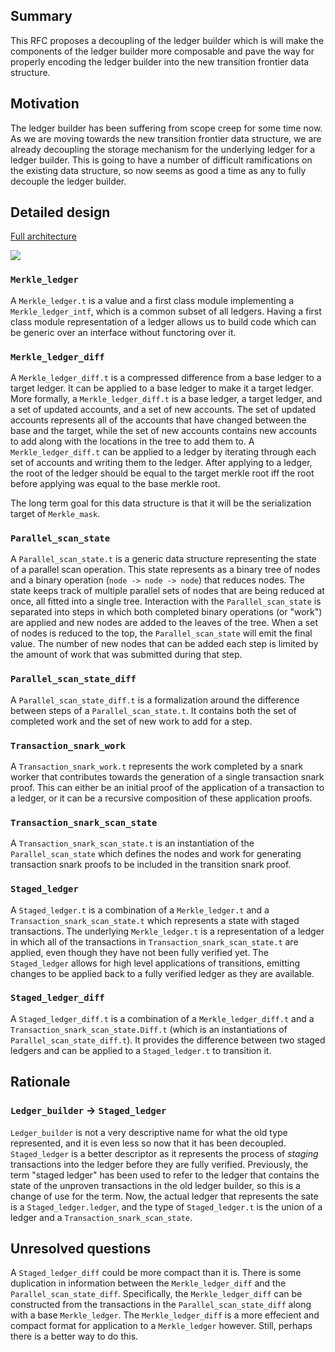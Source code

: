 ## Summary
[summary]: #summary

This RFC proposes a decoupling of the ledger builder which is will make the components of the ledger builder more composable and pave the way for properly encoding the ledger builder into the new transition frontier data structure.

## Motivation
[motivation]: #motivation

The ledger builder has been suffering from scope creep for some time now. As we are moving towards the new transition frontier data structure, we are already decoupling the storage mechanism for the underlying ledger for a ledger builder. This is going to have a number of difficult ramifications on the existing data structure, so now seems as good a time as any to fully decouple the ledger builder.

## Detailed design
[detailed-design]: #detailed-design

[Full architecture](../docs/res/all_data_structures.png)

![](../docs/res/ledger_builder_data_structures.png)

### `Merkle_ledger`

A `Merkle_ledger.t` is a value and a first class module implementing a `Merkle_ledger_intf`, which is a common subset of all ledgers. Having a first class module representation of a ledger allows us to build code which can be generic over an interface without functoring over it.

### `Merkle_ledger_diff`

A `Merkle_ledger_diff.t` is a compressed difference from a base ledger to a target ledger. It can be applied to a base ledger to make it a target ledger. More formally, a `Merkle_ledger_diff.t` is a base ledger, a target ledger, and a set of updated accounts, and a set of new accounts. The set of updated accounts represents all of the accounts that have changed between the base and the target, while the set of new accounts contains new accounts to add along with the locations in the tree to add them to. A `Merkle_ledger_diff.t` can be applied to a ledger by iterating through each set of accounts and writing them to the ledger. After applying to a ledger, the root of the ledger should be equal to the target merkle root iff the root before applying was equal to the base merkle root.

The long term goal for this data structure is that it will be the serialization target of `Merkle_mask`.

### `Parallel_scan_state`

A `Parallel_scan_state.t` is a generic data structure representing the state of a parallel scan operation. This state represents as a binary tree of nodes and a binary operation (`node -> node -> node`) that reduces nodes. The state keeps track of multiple parallel sets of nodes that are being reduced at once, all fitted into a single tree. Interaction with the `Parallel_scan_state` is separated into steps in which both completed binary operations (or "work") are applied and new nodes are added to the leaves of the tree. When a set of nodes is reduced to the top, the `Parallel_scan_state` will emit the final value. The number of new nodes that can be added each step is limited by the amount of work that was submitted during that step.

### `Parallel_scan_state_diff`

A `Parallel_scan_state_diff.t` is a formalization around the difference between steps of a `Parallel_scan_state.t`. It contains both the set of completed work and the set of new work to add for a step.

### `Transaction_snark_work`

A `Transaction_snark_work.t` represents the work completed by a snark worker that contributes towards the generation of a single transaction snark proof. This can either be an initial proof of the application of a transaction to a ledger, or it can be a recursive composition of these application proofs.

### `Transaction_snark_scan_state`

A `Transaction_snark_scan_state.t` is an instantiation of the `Parallel_scan_state` which defines the nodes and work for generating transaction snark proofs to be included in the transition snark proof.

### `Staged_ledger`

A `Staged_ledger.t` is a combination of a `Merkle_ledger.t` and a `Transaction_snark_scan_state.t` which represents a state with staged transactions. The underlying `Merkle_ledger.t` is a representation of a ledger in which all of the transactions in `Transaction_snark_scan_state.t` are applied, even though they have not been fully verified yet. The `Staged_ledger` allows for high level applications of transitions, emitting changes to be applied back to a fully verified ledger as they are available.

### `Staged_ledger_diff`

A `Staged_ledger_diff.t` is a combination of a `Merkle_ledger_diff.t` and a `Transaction_snark_scan_state.Diff.t` (which is an instantiations of `Parallel_scan_state_diff.t`). It provides the difference between two staged ledgers and can be applied to a `Staged_ledger.t` to transition it.

## Rationale
[rationale]: #rationale

### `Ledger_builder` -> `Staged_ledger`

`Ledger_builder` is not a very descriptive name for what the old type represented, and it is even less so now that it has been decoupled. `Staged_ledger` is a better descriptor as it represents the process of _staging_ transactions into the ledger before they are fully verified. Previously, the term "staged ledger" has been used to refer to the ledger that contains the state of the unproven transactions in the old ledger builder, so this is a change of use for the term. Now, the actual ledger that represents the sate is a `Staged_ledger.ledger`, and the type of `Staged_ledger.t` is the union of a ledger and a `Transaction_snark_scan_state`.

## Unresolved questions
[unresolved-questions]: #unresolved-questions

A `Staged_ledger_diff` could be more compact than it is. There is some duplication in information between the `Merkle_ledger_diff` and the `Parallel_scan_state_diff`. Specifically, the `Merkle_ledger_diff` can be constructed from the transactions in the `Parallel_scan_state_diff` along with a base `Merkle_ledger`. The `Merkle_ledger_diff` is a more effecient and compact format for application to a `Merkle_ledger` however. Still, perhaps there is a better way to do this.
